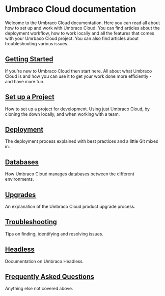 # Umbraco Cloud documentation

Welcome to the Umbraco Cloud documentation. Here you can read all about how to set up and work with Umbraco Cloud. You can find articles about the deployment workflow, how to work locally and all the features that comes with your Umrbaco Cloud project. You can also find articles about troubleshooting various issues.

## [Getting Started](Getting-Started/)
If you're new to Umbraco Cloud then start here. All about what Umbraco Cloud is and how you can use it to get your work done more efficiently - and have more fun.

## [Set up a Project](Set-Up/)
How to set up a project for development. 
Using just Umbraco Cloud, by cloning the down locally, and when working with a team.

## [Deployment](Deployment/)
The deployment process explained with best practices and a little Git mixed in.

## [Databases](Databases/)
How Umbraco Cloud manages databases between the different environments.

## [Upgrades](Upgrades/)
An explanation of the Umbraco Cloud product upgrade process.

## [Troubleshooting](Troubleshooting/)
Tips on finding, identifying and resolving issues.

## [Headless](Headless)
Documentation on Umbraco Headless.

## [Frequently Asked Questions](Frequently-Asked-Questions/)
Anything else not covered above.
